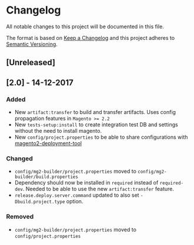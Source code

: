 # Changelog
All notable changes to this project will be documented in this file.

The format is based on [Keep a Changelog](http://keepachangelog.com/en/1.0.0/)
and this project adheres to [Semantic Versioning](http://semver.org/spec/v2.0.0.html).

## [Unreleased]

## [2.0] - 14-12-2017
### Added
- New `artifact:transfer` to build and transfer artifacts. Uses config propagation features in `Magento >= 2.2`
- New `tests-setup:install` to create integration test DB and settings without the need to install magento.
- New `config/project.properties` to be able to share configurations with [magento2-deployment-tool](https://github.com/staempfli/magento2-deployment-tool)

### Changed
- `config/mg2-builder/project.properties` moved to `config/mg2-builder/build.properties`
- Dependency should now be installed in `required` instead of `required-dev`. Needed to be able to use the new `artifact:transfer` feature.
- `release.deploy.server.command` updated to also set `-Dbuild.project.type` option.

### Removed
- `config/mg2-builder/project.properties` moved to `config/project.properties`
